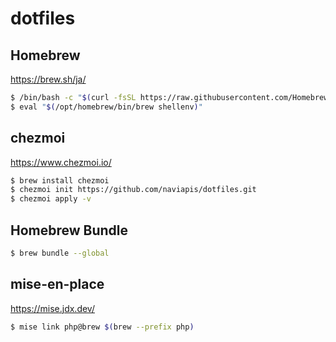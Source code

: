 # dotfiles

## Homebrew

https://brew.sh/ja/

```bash
$ /bin/bash -c "$(curl -fsSL https://raw.githubusercontent.com/Homebrew/install/HEAD/install.sh)"
$ eval "$(/opt/homebrew/bin/brew shellenv)"
```

## chezmoi

https://www.chezmoi.io/

```bash
$ brew install chezmoi
$ chezmoi init https://github.com/naviapis/dotfiles.git
$ chezmoi apply -v
```

## Homebrew Bundle

```bash
$ brew bundle --global
```

## mise-en-place

https://mise.jdx.dev/

```bash
$ mise link php@brew $(brew --prefix php)
```

